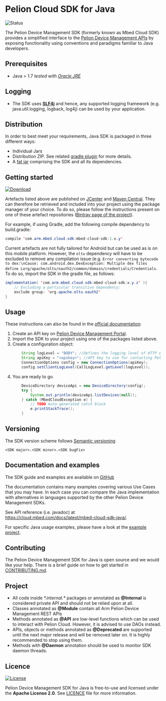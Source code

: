 # Pelion Cloud SDK for Java

![Status](https://img.shields.io/badge/status-beta-orange.svg)

The Pelion Device Management SDK (formerly known as Mbed Cloud SDK) provides a simplified interface to the [Pelion Device Management APIs](https://www.mbed.com/en/platform/cloud/) by exposing functionality using conventions and paradigms familiar to Java developers.

## Prerequisites
* Java > 1.7   _tested with [Oracle JRE](http://www.oracle.com/technetwork/java/javase/downloads/index.html)_

## Logging
* The SDK uses **[SLF4j](https://www.slf4j.org/)** and hence, any supported logging framework  (e.g. java.util.logging, logback, log4j) can be used by your application.

## Distribution
In order to best meet your requirements, Java SDK is packaged in three different ways:
* Individual Jars
* Distribution ZIP. See related [gradle plugin](https://docs.gradle.org/current/userguide/javaLibraryDistribution_plugin.html) for more details.
* A [fat jar](https://github.com/johnrengelman/shadow) comprising the SDK and all its dependencies.

## Getting started
[ ![Download](https://api.bintray.com/packages/armmbed/mbed-cloud-sdk/mbed-cloud-sdk/images/download.svg) ](https://bintray.com/armmbed/mbed-cloud-sdk/mbed-cloud-sdk/_latestVersion)

Artefacts listed above are published on [JCenter](https://bintray.com/armmbed/mbed-cloud-sdk) and [Maven Central](https://mvnrepository.com/artifact/com.arm.mbed.cloud.sdk/mbed-cloud-sdk).
They can therefore be retrieved and included into your project using the package manager of your choice. To do so, please follow the instructions present on one of these artefact repositories ([Bintray page of the project](https://bintray.com/armmbed/mbed-cloud-sdk/mbed-cloud-sdk/)).

For example, if using Gradle, add the following compile dependency to build.gradle:
```java
compile 'com.arm.mbed.cloud.sdk:mbed-cloud-sdk:1.x.y'
```
Current artefacts are not fully tailored for Android but can be used as is on this mobile platform. However, the ``oltu`` dependency will have to be excluded to remove any compilation issue (e.g. ``Error converting bytecode to dex:\nCause: com.android.dex.DexException: Multiple dex files define Lorg/apache/oltu/oauth2/common/domain/credentials/Credentials``.
To do so, import the SDK in the gradle file, as follows:
```java
implementation( 'com.arm.mbed.cloud.sdk:mbed-cloud-sdk:x.y.z' ){
    // Excluding a particular transitive dependency:
    exclude group: 'org.apache.oltu.oauth2'
}
```
## Usage
These instructions can also be found in the [official documentation](https://cloud.mbed.com/docs/latest/mbed-cloud-sdk-java/):
1. Create an API key on [Pelion Device Management Portal](https://portal.mbedcloud.com/).
2. Import the SDK to your project using one of the packages listed above.
3. Create a configuration object:
    ```java
        String logLevel = "BODY"; //Defines the logging level of HTTP communications. See CallLogLevel for more information.
        String apiKey = "<apikey>"; //API key to use for contacting Pelion Cloud.
        ConnectionOptions config = new ConnectionOptions(apiKey);
        config.setClientLogLevel(CallLogLevel.getLevel(logLevel));
    ```
4. You are ready to go.
    ```java
        DeviceDirectory deviceApi = new DeviceDirectory(config);
        try {
            System.out.println(deviceApi.listDevices(null));
        } catch (MbedCloudException e) {
            // TODO Auto-generated catch block
            e.printStackTrace();
        }
    ```
## Versioning
The SDK version scheme follows [Semantic versioning](https://semver.org/)

`<SDK major>.<SDK minor>.<SDK bugFix>`

## Documentation and examples
The SDK guide and examples are available on [GitHub](https://armmbed.github.io/mbed-cloud-sdk-documentation/#introduction)

The documentation contains many examples covering various Use Cases that you may have. In each case you can compare the Java implementation with alternatives in languages
supported by the other Pelion Device Management SDKs.

See API reference (i.e. javadoc) at https://cloud.mbed.com/docs/latest/mbed-cloud-sdk-java/.

For specific Java usage examples, please have a look at the [example project](examples/README.md).

## Contributing
The Pelion Device Management SDK for Java is open source and we would like your help. There is a brief guide on how to get started in [CONTRIBUTING.md](CONTRIBUTING.md).

## Project
* All code inside _\*.internal.\*_ packages or annotated as **@Internal** is considered private API and should not be relied upon at all.
* Classes annotated as **@Module** contain all Arm Pelion Device Management REST APIs
* Methods annotated as **@API** are low-level functions which can be used to interact with Pelion Cloud. However, it is advised to use DAOs instead.
* APIs, objects or methods annotated as **@Deprecated** are supported until the next major release and will be removed later on. It is highly recommended to stop using them.
* Methods with **@Daemon** annotation should be used to monitor SDK daemon threads.

## Licence
[![License](https://img.shields.io/badge/License-Apache%202.0-blue.svg)](https://opensource.org/licenses/Apache-2.0)

Pelion Device Management SDK for Java is free-to-use and licensed under the **Apache License
2.0**. See [LICENCE](LICENCE) file for more information.
